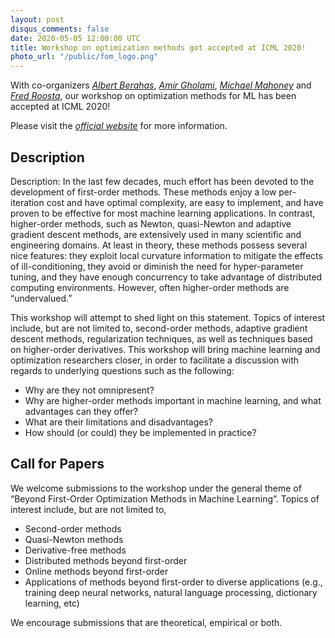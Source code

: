 ```yaml
---
layout: post
disqus_comments: false
date: 2020-05-05 12:00:00 UTC
title: Workshop on optimization methods got accepted at ICML 2020!
photo_url: "/public/fom_logo.png"
---
```


With co-organizers [*Albert Berahas*](https://sites.google.com/view/asberahas/), [*Amir Gholami*](http://amirgholami.org/), [*Michael Mahoney*](https://www.stat.berkeley.edu/~mmahoney/) and [*Fred Roosta*](https://people.smp.uq.edu.au/FredRoosta/), our workshop on optimization methods for ML has been accepted at ICML 2020! 

Please visit the [*official website*](https://sites.google.com/view/optml-icml2020) for more information.

## Description
Description: In the last few decades, much effort has been devoted to the development of first-order methods. These methods enjoy a low per-iteration cost and have optimal complexity, are easy to implement, and have proven to be effective for most machine learning applications. 
In contrast, higher-order methods, such as Newton, quasi-Newton and adaptive gradient descent methods, are extensively used in many scientific and engineering domains. At least in theory, these methods possess several nice features: they exploit local curvature information to mitigate the effects of ill-conditioning, they avoid or diminish the need for hyper-parameter tuning, and they have enough concurrency to take advantage of distributed computing environments. However, often higher-order methods are “undervalued.”

This workshop will attempt to shed light on this statement. Topics of interest include, but are not limited to, second-order methods, adaptive gradient descent methods, regularization techniques, as well as techniques based on higher-order derivatives. This workshop will bring machine learning and optimization researchers closer, in order to facilitate a discussion with regards to underlying questions such as the following:

- Why are they not omnipresent?
- Why are higher-order methods important in machine learning, and what advantages can they offer?
- What are their limitations and disadvantages?
- How should (or could) they be implemented in practice? 

## Call for Papers
We welcome submissions to the workshop under the general theme of “Beyond First-Order Optimization Methods in Machine Learning”. Topics of interest include, but are not limited to,

- Second-order methods
- Quasi-Newton methods
- Derivative-free methods
- Distributed methods beyond first-order 
- Online methods beyond first-order 
- Applications of methods beyond first-order to diverse applications (e.g., training deep neural networks, natural language processing, dictionary learning, etc)

We encourage submissions that are theoretical, empirical or both.